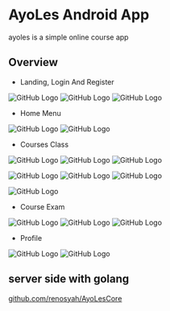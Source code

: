 # AyoLes Android App

ayoles is a simple online course app

## Overview


* Landing, Login And Register

![GitHub Logo](/img/1_1.jpg) ![GitHub Logo](/img/1_2.jpg) ![GitHub Logo](/img/1_3.jpg)





* Home Menu

![GitHub Logo](/img/2_1.jpg) ![GitHub Logo](/img/2_3.jpg)



* Courses Class

![GitHub Logo](/img/3_1.jpg) ![GitHub Logo](/img/3_2.jpg) ![GitHub Logo](/img/4_1.jpg)

![GitHub Logo](/img/4_2.jpg) ![GitHub Logo](/img/4_3.jpg) ![GitHub Logo](/img/4_4.jpg)

![GitHub Logo](/img/4_5.jpg)




* Course Exam

![GitHub Logo](/img/5_1.jpg) ![GitHub Logo](/img/5_4.jpg) ![GitHub Logo](/img/5_5.jpg)




* Profile

![GitHub Logo](/img/6_1.jpg) ![GitHub Logo](/img/6_2.jpg)

## server side with golang

[github.com/renosyah/AyoLesCore](https://github.com/renosyah/AyoLesCore)


